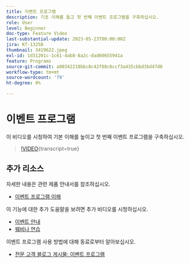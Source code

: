 ```yaml
---
title: 이벤트 프로그램
description: 기초 이해를 돕고 첫 번째 이벤트 프로그램을 구축하십시오.
role: User
level: Beginner
doc-type: Feature Video
last-substantial-update: 2023-05-23T00:00:00Z
jira: KT-13258
thumbnail: 3419622.jpeg
exl-id: 1d31201c-1c61-4ab8-8a2c-dad60655941a
feature: Programs
source-git-commit: a80342218bbc8c42f88c6ccf3a435cbbd3bd47d0
workflow-type: tm+mt
source-wordcount: '79'
ht-degree: 0%

---
```


# 이벤트 프로그램

이 비디오를 시청하여 기본 이해를 높이고 첫 번째 이벤트 프로그램을 구축하십시오.

>[!VIDEO](https://video.tv.adobe.com/v/3419622/?learn=on){transcript=true}

## 추가 리소스

자세한 내용은 관련 제품 안내서를 참조하십시오.

* [이벤트 프로그램 이해](https://experienceleague.adobe.com/docs/marketo/using/product-docs/demand-generation/events/understanding-events/understanding-event-programs.html?lang=ko)

이 기능에 대한 추가 도움말을 보려면 추가 비디오를 시청하십시오.
* [이벤트 안내](https://experienceleague.adobe.com/docs/marketo-learn/tutorials/events/events-watch.html?lang=ko)
* [웨비나 연습](https://experienceleague.adobe.com/docs/marketo-learn/tutorials/events/webinar-watch.html?lang=ko)

이벤트 프로그램 사용 방법에 대해 동료로부터 알아보십시오.
* [전문 고객 블로그 게시물: 이벤트 프로그램](https://nation.marketo.com/t5/product-blogs/marketo-success-series-event-programs/ba-p/299191)
